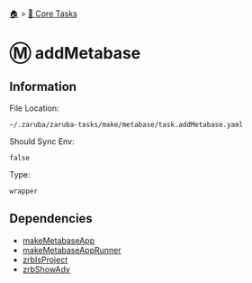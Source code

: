 <!--startTocHeader-->
[🏠](../README.md) > [🥝 Core Tasks](README.md)
# Ⓜ️ addMetabase
<!--endTocHeader-->

## Information

File Location:

    ~/.zaruba/zaruba-tasks/make/metabase/task.addMetabase.yaml

Should Sync Env:

    false

Type:

    wrapper


## Dependencies

* [makeMetabaseApp](make-metabase-app.md)
* [makeMetabaseAppRunner](make-metabase-app-runner.md)
* [zrbIsProject](zrb-is-project.md)
* [zrbShowAdv](zrb-show-adv.md)
<!--startTocSubtopic-->
<!--endTocSubtopic-->